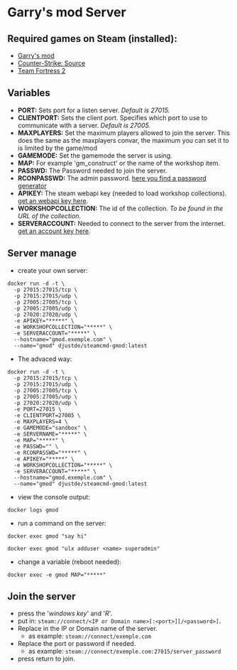 # Garry's mod Server

## Required games on Steam (installed):
* [Garry's mod](https://store.steampowered.com/app/4000/Garrys_Mod/)
* [Counter-Strike: Source](https://store.steampowered.com/app/240/CounterStrike_Source/?l=german)
* [Team Fortress 2](https://store.steampowered.com/app/440/Team_Fortress_2/)

## Variables
* __PORT:__ Sets port for a listen server. _Default is 27015._
* __CLIENTPORT:__ Sets the client port. Specifies which port to use to communicate with a server. _Default is 27005._
* __MAXPLAYERS:__ Set the maximum players allowed to join the server. This does the same as the maxplayers convar, the maximum you can set it to is limited by the game/mod
* __GAMEMODE:__ Set the gamemode the server is using. 
* __MAP:__ For example 'gm_construct' or the name of the workshop item.
* __PASSWD:__ The Password needed to join the server.
* __RCONPASSWD:__ The admin password. [here you find a password generator](https://passwordsgenerator.net)
* __APIKEY:__ The steam webapi key (needed to load workshop collections). [get an webapi key here](https://steamcommunity.com/dev/apikey).
* __WORKSHOPCOLLECTION:__ The id of the collection. _To be found in the URL of the collection._
* __SERVERACCOUNT:__ Needed to connect to the server from the internet. [get an account key here](https://steamcommunity.com/dev/managegameservers).

## Server manage
* create your own server: 
```
docker run -d -t \
  -p 27015:27015/tcp \
  -p 27015:27015/udp \
  -p 27005:27005/tcp \
  -p 27005:27005/udp \
  -p 27020:27020/udp \
  -e APIKEY="*****" \
  -e WORKSHOPCOLLECTION="*****" \
  -e SERVERACCOUNT="*****" \
  --hostname="gmod.exemple.com" \
  --name="gmod" djustde/steamcmd-gmod:latest
```
* The advaced way:
```
docker run -d -t \
  -p 27015:27015/tcp \
  -p 27015:27015/udp \
  -p 27005:27005/tcp \
  -p 27005:27005/udp \
  -p 27020:27020/udp \
  -e PORT=27015 \
  -e CLIENTPORT=27005 \
  -e MAXPLAYERS=4 \
  -e GAMEMODE="sandbox" \
  -e SERVERNAME="*****" \
  -e MAP="*****" \
  -e PASSWD="" \
  -e RCONPASSWD="*****" \
  -e APIKEY="*****" \
  -e WORKSHOPCOLLECTION="*****" \
  -e SERVERACCOUNT="*****" \
  --hostname="gmod.exemple.com" \
  --name="gmod" djustde/steamcmd-gmod:latest
```
* view the console output: 
```
docker logs gmod
```
* run a command on the server: 
```
docker exec gmod "say hi"
```
```
docker exec gmod "ulx adduser <name> superadmin"
```
* change a variable (reboot needed): 
```
docker exec -e gmod MAP="*****"
```

## Join the server
* press the '_windows key_' and '_R_'.
* put in: `steam://connect/<IP or Domain name>[:<port>][/<password>]`.
* Replace in the IP or Domain name of the server.
  - as example: `steam://connect/exemple.com`
* Replace the port or password if needed.
  - as example: `steam://connect/exemple.com:27015/server_password`
* press return to join.
